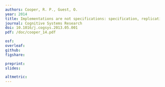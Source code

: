 ```yaml
---
authors: Cooper, R. P., Guest, O.
year: 2014
title: Implementations are not specifications: specification, replication and experimentation in computational cognitive modeling
journal: Cognitive Systems Research
doi: 10.1016/j.cogsys.2013.05.001
pdf: /doc/cooper_14.pdf

osf:
overleaf:
github:
figshare:

preprint:
slides:

altmetric:
---
```

